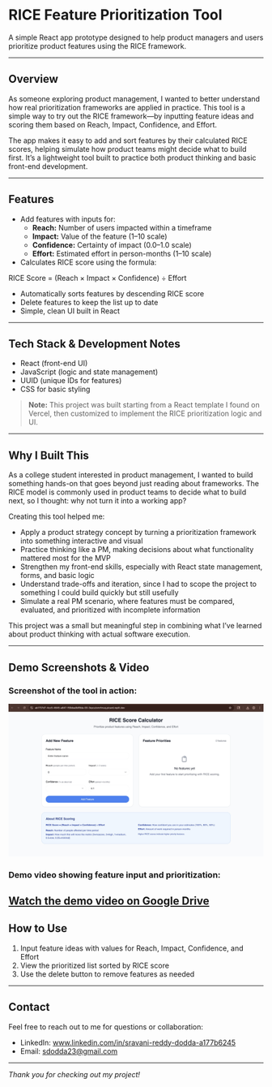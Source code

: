 # RICE Feature Prioritization Tool

A simple React app prototype designed to help product managers and users prioritize product features using the RICE framework.

---

## Overview

As someone exploring product management, I wanted to better understand how real prioritization frameworks are applied in practice. This tool is a simple way to try out the RICE framework—by inputting feature ideas and scoring them based on Reach, Impact, Confidence, and Effort.

The app makes it easy to add and sort features by their calculated RICE scores, helping simulate how product teams might decide what to build first. It’s a lightweight tool built to practice both product thinking and basic front-end development.

---

## Features

- Add features with inputs for:
  - **Reach:** Number of users impacted within a timeframe
  - **Impact:** Value of the feature (1–10 scale)
  - **Confidence:** Certainty of impact (0.0–1.0 scale)
  - **Effort:** Estimated effort in person-months (1–10 scale)
- Calculates RICE score using the formula:
  
RICE Score = (Reach × Impact × Confidence) ÷ Effort

- Automatically sorts features by descending RICE score
- Delete features to keep the list up to date
- Simple, clean UI built in React

---

##  Tech Stack & Development Notes

- React (front-end UI)
- JavaScript (logic and state management)
- UUID (unique IDs for features)
- CSS for basic styling

> **Note:** This project was built starting from a React template I found on Vercel, then customized to implement the RICE prioritization logic and UI.

---

##  Why I Built This

As a college student interested in product management, I wanted to build something hands-on that goes beyond just reading about frameworks. The RICE model is commonly used in product teams to decide what to build next, so I thought: why not turn it into a working app?

Creating this tool helped me:
- Apply a product strategy concept by turning a prioritization framework into something interactive and visual
- Practice thinking like a PM, making decisions about what functionality mattered most for the MVP
- Strengthen my front-end skills, especially with React state management, forms, and basic logic
- Understand trade-offs and iteration, since I had to scope the project to something I could build quickly but still usefully
- Simulate a real PM scenario, where features must be compared, evaluated, and prioritized with incomplete information

This project was a small but meaningful step in combining what I’ve learned about product thinking with actual software execution.

---

##  Demo Screenshots & Video

### Screenshot of the tool in action:

![RICE Tool Screenshot](./Rice%20Score%20Calculator.jpg)

### Demo video showing feature input and prioritization:

[Watch the demo video on Google Drive](https://drive.google.com/file/d/1tCyx6OoN729cHM-tBHm2F_kWnFBxljTX/view?usp=sharing)
---

##  How to Use

1. Input feature ideas with values for Reach, Impact, Confidence, and Effort
2. View the prioritized list sorted by RICE score
3. Use the delete button to remove features as needed

---

## Contact

Feel free to reach out to me for questions or collaboration:

- LinkedIn: www.linkedin.com/in/sravani-reddy-dodda-a177b6245   
- Email: sdodda23@gmail.com

---

*Thank you for checking out my project!*
